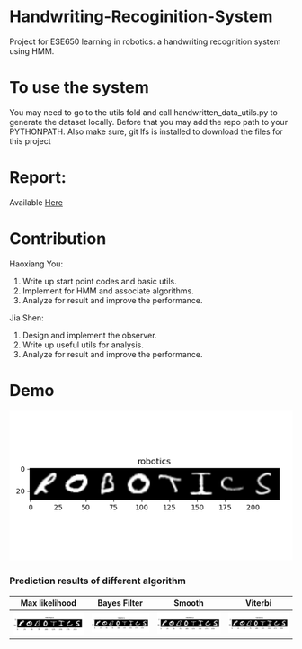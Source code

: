 # Handwriting-Recoginition-System
Project for ESE650 learning in robotics: a handwriting recognition system using HMM.

# To use the system 
You may need to go to the utils fold and call handwritten_data_utils.py to generate the dataset locally. Before that you may add the repo path to your PYTHONPATH. Also make sure, git lfs is installed to download the files for this project

# Report:

Available [Here](ESE650_Project_Report.pdf)

# Contribution

Haoxiang You: 
1. Write up start point codes and basic utils.
2. Implement for HMM and associate algorithms.
3. Analyze for result and improve the performance.

Jia Shen:
1. Design and implement the observer.
2. Write up useful utils for analysis.
3. Analyze for result and improve the performance.

# Demo
![til](demo.gif)

### Prediction results of different algorithm

|Max likelihood | Bayes Filter  | Smooth | Viterbi |
|---|---|---|---|
![](baseline_prediction_direct_likelihood.png)  | ![](bayes_prediction_direct_likelihood.png) |![](smooth_prediction_direct_likelihood.png) |![](viterbi_prediction_direct_likelihood.png)

